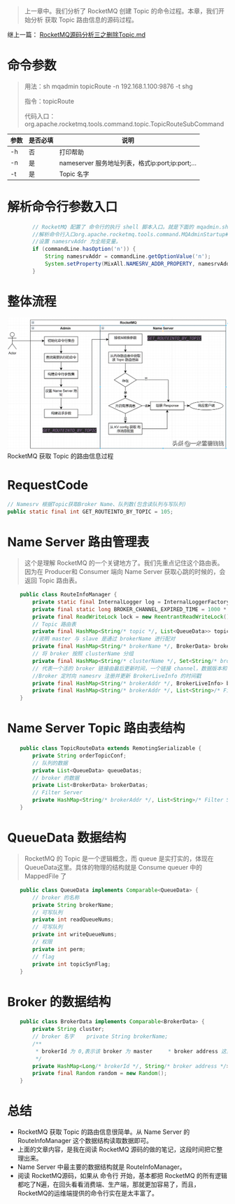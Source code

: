 > 上一章中。我们分析了 RocketMQ 创建 Topic 的命令过程。本章，我们开始分析 获取 Topic 路由信息的源码过程。

继上一篇：
[RocketMQ源码分析三之删除Topic.md](RocketMQ源码分析之三删除Topic.md) 

# 命令参数

> 用法：sh mqadmin topicRoute -n 192.168.1.100:9876 -t shg
>
> 指令：topicRoute
>
> 代码入口：
> org.apache.rocketmq.tools.command.topic.TopicRouteSubCommand

| 参数 | 是否必填 | 说明                                          |
| ---- | -------- | --------------------------------------------- |
| -h   | 否       | 打印帮助                                      |
| -n   | 是       | nameserver 服务地址列表，格式ip:port;ip:port;… |
| -t   | 是       | Topic 名字                                    |

> 

# 解析命令行参数入口

```java
        // RocketMQ 配置了 命令行的执行 shell 脚本入口。就是下面的 mqadmin.sh 这个文件mqadmin.sh
        //解析命令行入口org.apache.rocketmq.tools.command.MQAdminStartup#main0
        //设置 namesrvAddr 为全局变量。
        if (commandLine.hasOption('n')) {
            String namesrvAddr = commandLine.getOptionValue('n');
            System.setProperty(MixAll.NAMESRV_ADDR_PROPERTY, namesrvAddr);
        }
```

# 整体流程 

![rocketmq](../images/rocketmq_04_01.png)
RocketMQ 获取 Topic 的路由信息过程

# RequestCode

```java
// Namesrv 根据Topic获取Broker Name、队列数(包含读队列与写队列)
public static final int GET_ROUTEINTO_BY_TOPIC = 105;
```

# Name Server 路由管理表

> 这个是理解 RocketMQ 的一个关键地方了。我们先重点记住这个路由表。因为在 Producer和 Consumer 端向 Name Server 获取心跳的时候的，会返回 Topic 路由表。

``` java
    public class RouteInfoManager {
        private static final InternalLogger log = InternalLoggerFactory.getLogger(LoggerName.NAMESRV_LOGGER_NAME);
        private final static long BROKER_CHANNEL_EXPIRED_TIME = 1000 * 60 * 2;
        private final ReadWriteLock lock = new ReentrantReadWriteLock();
        // Topic 路由表    
        private final HashMap<String/* topic */, List<QueueData>> topicQueueTable;
        //说明 master 与 slave 是通过 brokerName 进行配对    
        private final HashMap<String/* brokerName */, BrokerData> brokerAddrTable;
        // 将 broker 按照 clusterName 分组    
        private final HashMap<String/* clusterName */, Set<String/* brokerName */>> clusterAddrTable;
        // 代表一个活的 broker 链接由最后更新时间，一个链接 channel，数据版本和 Ha 地址组成    
        //Broker 定时向 namesrv 注册并更新 BrokerLiveInfo 的时间戳    
        private final HashMap<String/* brokerAddr */, BrokerLiveInfo> brokerLiveTable;
        private final HashMap<String/* brokerAddr */, List<String>/* Filter Server */> filterServerTable;
    }
```

# Name Server Topic 路由表结构

``` java
    public class TopicRouteData extends RemotingSerializable {
        private String orderTopicConf;
        // 队列的数据    
        private List<QueueData> queueDatas;
        // broker 的数据    
        private List<BrokerData> brokerDatas;
        // Filter Server    
        private HashMap<String/* brokerAddr */, List<String>/* Filter Server */> filterServerTable;
    }
```

# QueueData 数据结构

> RocketMQ 的 Topic 是一个逻辑概念，而 queue 是实打实的，体现在 QueueData这里。具体的物理的结构就是 Consume queuer 中的 MappedFile 了

``` java
    public class QueueData implements Comparable<QueueData> {
        // broker 的名称    
        private String brokerName;
        // 可写队列    
        private int readQueueNums;
        // 可写队列    
        private int writeQueueNums;
        // 权限    
        private int perm;
        // flag    
        private int topicSynFlag;
    }
```

# Broker 的数据结构

``` java
    public class BrokerData implements Comparable<BrokerData> {
        private String cluster;
        // broker 名字    private String brokerName;   
        /**
         * brokerId 为 0,表示该 broker 为 master     * broker address 这里究竟是什么？是：mq1101.2dfire-inc.com:10911
         */
        private HashMap<Long/* brokerId */, String/* broker address */> brokerAddrs;
        private final Random random = new Random();
    }
```

# 总结

- RocketMQ 获取 Topic 的路由信息很简单。从 Name Server 的 RouteInfoManager 这个数据结构读取数据即可。
- 上面的文章内容，是我在阅读 RocketMQ 源码的做的笔记，这段时间把它整理出来。
- Name Server 中最主要的数据结构就是 RouteInfoManager。
- 阅读 RocketMQ源码，如果从 命令行 开始，基本都把 RocketMQ 的所有逻辑都吃了N遍，在回头看看消费端、生产端，那就更加容易了，而且，RocketMQ的运维端提供的命令行实在是太丰富了。